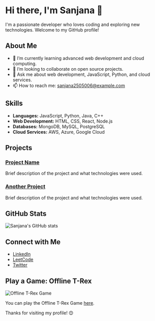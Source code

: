 # Hi there, I'm Sanjana 👋

I'm a passionate developer who loves coding and exploring new technologies. Welcome to my GitHub profile!

## About Me

- 🌱 I’m currently learning advanced web development and cloud computing.
- 👯 I’m looking to collaborate on open source projects.
- 💬 Ask me about web development, JavaScript, Python, and cloud services.
- 📫 How to reach me: sanjana2505006@example.com

## Skills

- **Languages:** JavaScript, Python, Java, C++
- **Web Development:** HTML, CSS, React, Node.js
- **Databases:** MongoDB, MySQL, PostgreSQL
- **Cloud Services:** AWS, Azure, Google Cloud

## Projects

### [Project Name](https://github.com/sanjana2505006/project-name)
Brief description of the project and what technologies were used.

### [Another Project](https://github.com/sanjana2505006/another-project)
Brief description of the project and what technologies were used.

## GitHub Stats

![Sanjana's GitHub stats](https://github-readme-stats.vercel.app/api?username=sanjana2505006&show_icons=true&theme=radical)

## Connect with Me

- [LinkedIn](https://www.linkedin.com/in/sanjana250506/)
- [LeetCode](https://leetcode.com/u/sanju2505/)
- [Twitter](https://twitter.com/sanjana2505006)

## Play a Game: Offline T-Rex

![Offline T-Rex Game](https://github.com/sanjana2505006/Rock-Paper-Scissor/raw/main/path/to/image.png)

You can play the Offline T-Rex Game [here](https://sanjana2505006.github.io/Rock-Paper-Scissor/).

Thanks for visiting my profile! 😊
